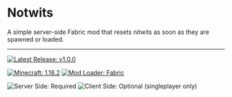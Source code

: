 # Notwits

A simple server-side Fabric mod that resets nitwits as soon as they are spawned or loaded.

----

[![Latest Release: v1.0.0](https://badgen.net/badge/Latest%20Release/v1.0.0/4078c0?icon=github "Latest Release: v1.0.0")](https://github.com/dragonmaus/minecraft-notwits/releases/tag/v1.0.0 "Notwits Release v1.0.0")

[![Minecraft: 1.18.2](https://badgen.net/badge/Minecraft/1.18.2/3b8526 "Minecraft: 1.18.2")](https://www.minecraft.net/ "Minecraft")
[![Mod Loader: Fabric](https://badgen.net/badge/Mod%20Loader/Fabric/dbd0b4 "Mod Loader: Fabric")](https://fabricmc.net/ "Fabric")

![Server Side: Required](https://badgen.net/badge/Server-Side/Required/green "Server-side: Required")
![Client Side: Optional (singleplayer only)](https://badgen.net/badge/Client-Side/Optional%20%28singleplayer%20only%29/yellow "Client-side: Optional (singleplayer only)")
